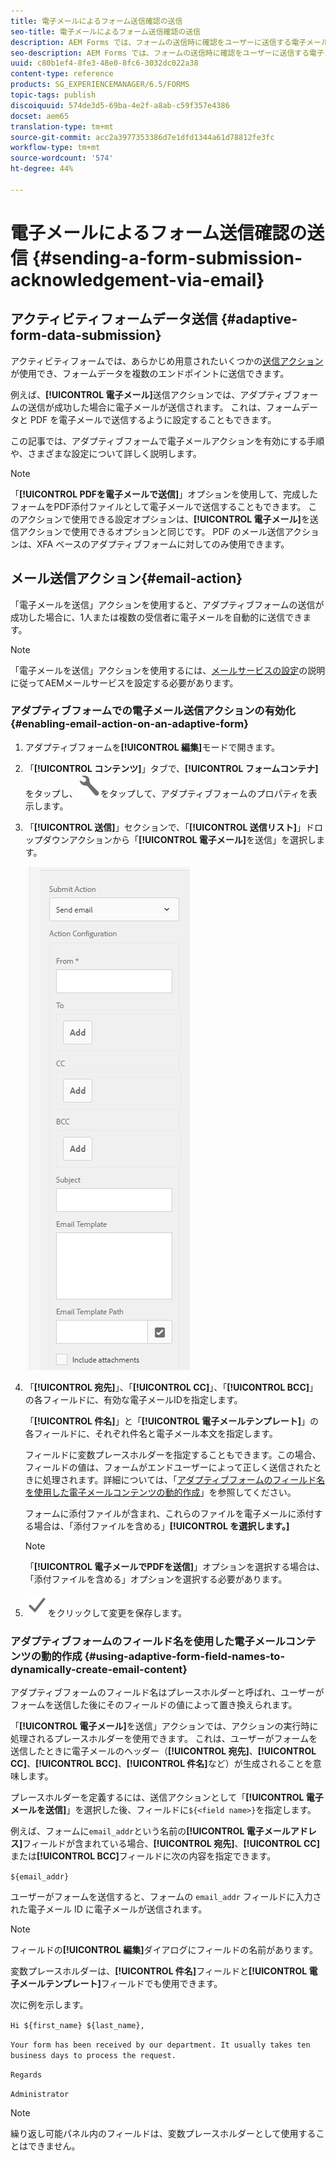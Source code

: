 ```yaml
---
title: 電子メールによるフォーム送信確認の送信
seo-title: 電子メールによるフォーム送信確認の送信
description: AEM Forms では、フォームの送信時に確認をユーザーに送信する電子メール送信アクションを設定できます。
seo-description: AEM Forms では、フォームの送信時に確認をユーザーに送信する電子メール送信アクションを設定できます。
uuid: c80b1ef4-8fe3-48e0-8fc6-3032dc022a38
content-type: reference
products: SG_EXPERIENCEMANAGER/6.5/FORMS
topic-tags: publish
discoiquuid: 574de3d5-69ba-4e2f-a8ab-c59f357e4386
docset: aem65
translation-type: tm+mt
source-git-commit: acc2a3977353386d7e1dfd1344a61d78812fe3fc
workflow-type: tm+mt
source-wordcount: '574'
ht-degree: 44%

---
```



# 電子メールによるフォーム送信確認の送信  {#sending-a-form-submission-acknowledgement-via-email}

## アクティビティフォームデータ送信 {#adaptive-form-data-submission}

アクティビティフォームでは、あらかじめ用意されたいくつかの[送信アクション](../../forms/using/configuring-submit-actions.md)が使用でき、フォームデータを複数のエンドポイントに送信できます。

例えば、**[!UICONTROL 電子メール]**&#x200B;送信アクションでは、アダプティブフォームの送信が成功した場合に電子メールが送信されます。 これは、フォームデータと PDF を電子メールで送信するように設定することもできます。

この記事では、アダプティブフォームで電子メールアクションを有効にする手順や、さまざまな設定について詳しく説明します。

>[!NOTE]
>
>「**[!UICONTROL PDFを電子メールで送信]**」オプションを使用して、完成したフォームをPDF添付ファイルとして電子メールで送信することもできます。 このアクションで使用できる設定オプションは、**[!UICONTROL 電子メール]**&#x200B;を送信アクションで使用できるオプションと同じです。 PDF のメール送信アクションは、XFA ベースのアダプティブフォームに対してのみ使用できます。

## メール送信アクション{#email-action}

「電子メールを送信」アクションを使用すると、アダプティブフォームの送信が成功した場合に、1人または複数の受信者に電子メールを自動的に送信できます。

>[!NOTE]
>
>「電子メールを送信」アクションを使用するには、[メールサービスの設定](/help/sites-administering/notification.md#configuring-the-mail-service)の説明に従ってAEMメールサービスを設定する必要があります。

### アダプティブフォームでの電子メール送信アクションの有効化{#enabling-email-action-on-an-adaptive-form}

1. アダプティブフォームを&#x200B;**[!UICONTROL 編集]**&#x200B;モードで開きます。

1. 「**[!UICONTROL コンテンツ]**」タブで、**[!UICONTROL フォームコンテナ]**&#x200B;をタップし、![設定](assets/configure-icon.svg)をタップして、アダプティブフォームのプロパティを表示します。

1. 「**[!UICONTROL 送信]**」セクションで、「**[!UICONTROL 送信リスト]**」ドロップダウンアクションから「**[!UICONTROL 電子メール]**&#x200B;を送信」を選択します。

   ![送信アクション](assets/submission-actions.png)

1. 「**[!UICONTROL 宛先]**」、「**[!UICONTROL CC]**」、「**[!UICONTROL BCC]**」の各フィールドに、有効な電子メールIDを指定します。

   「**[!UICONTROL 件名]**」と「**[!UICONTROL 電子メールテンプレート]**」の各フィールドに、それぞれ件名と電子メール本文を指定します。

   フィールドに変数プレースホルダーを指定することもできます。この場合、フィールドの値は、フォームがエンドユーザーによって正しく送信されたときに処理されます。詳細については、「[アダプティブフォームのフィールド名を使用した電子メールコンテンツの動的作成](../../forms/using/form-submission-receipt-via-email.md#p-using-adaptive-form-field-names-to-dynamically-create-email-content-p)」を参照してください。

   フォームに添付ファイルが含まれ、これらのファイルを電子メールに添付する場合は、「添付ファイルを含める」**[!UICONTROL を選択します。]**

   >[!NOTE]
   >
   >「**[!UICONTROL 電子メールでPDFを送信]**」オプションを選択する場合は、「添付ファイルを含める」オプションを選択する必要があります。

1. ![save](assets/save_icon.svg)をクリックして変更を保存します。

### アダプティブフォームのフィールド名を使用した電子メールコンテンツの動的作成 {#using-adaptive-form-field-names-to-dynamically-create-email-content}

アダプティブフォームのフィールド名はプレースホルダーと呼ばれ、ユーザーがフォームを送信した後にそのフィールドの値によって置き換えられます。

「**[!UICONTROL 電子メール]**&#x200B;を送信」アクションでは、アクションの実行時に処理されるプレースホルダーを使用できます。 これは、ユーザーがフォームを送信したときに電子メールのヘッダー（**[!UICONTROL 宛先]**、**[!UICONTROL CC]**、**[!UICONTROL BCC]**、**[!UICONTROL 件名]**&#x200B;など）が生成されることを意味します。

プレースホルダーを定義するには、送信アクションとして「**[!UICONTROL 電子メールを送信]**」を選択した後、フィールドに`${<field name>}`を指定します。

例えば、フォームに`email_addr`という名前の&#x200B;**[!UICONTROL 電子メールアドレス]**&#x200B;フィールドが含まれている場合、**[!UICONTROL 宛先]**、**[!UICONTROL CC]**&#x200B;または&#x200B;**[!UICONTROL BCC]**&#x200B;フィールドに次の内容を指定できます。

`${email_addr}`

ユーザーがフォームを送信すると、フォームの `email_addr` フィールドに入力された電子メール ID に電子メールが送信されます。

>[!NOTE]
>
>フィールドの&#x200B;**[!UICONTROL 編集]**&#x200B;ダイアログにフィールドの名前があります。

変数プレースホルダーは、**[!UICONTROL 件名]**&#x200B;フィールドと&#x200B;**[!UICONTROL 電子メールテンプレート]**&#x200B;フィールドでも使用できます。

次に例を示します。

`Hi ${first_name} ${last_name},`

`Your form has been received by our department. It usually takes ten business days to process the request.`

`Regards`

`Administrator`

>[!NOTE]
>
>繰り返し可能パネル内のフィールドは、変数プレースホルダーとして使用することはできません。

